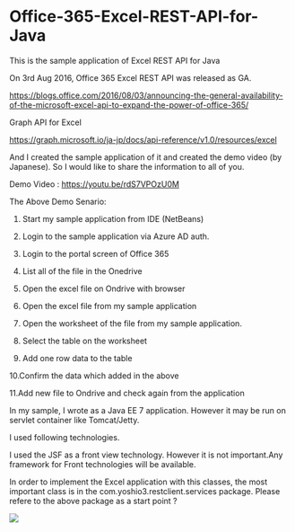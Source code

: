 # Office-365-Excel-REST-API-for-Java
This is the sample application of Excel REST API for Java

On 3rd Aug 2016, Office 365 Excel REST API was released as GA.

https://blogs.office.com/2016/08/03/announcing-the-general-availability-of-the-microsoft-excel-api-to-expand-the-power-of-office-365/

Graph API for Excel 

https://graph.microsoft.io/ja-jp/docs/api-reference/v1.0/resources/excel

And I created the sample application of it  and created the demo video (by Japanese). 
So I would like to share the information to all of you.

Demo Video :
https://youtu.be/rdS7VPOzU0M

The Above Demo Senario:

1. Start my sample application from IDE (NetBeans)

2. Login to the sample application via Azure AD auth.

3. Login to the portal screen of Office 365

4. List all of the file in the Onedrive

5. Open the excel file on Ondrive with browser

6. Open the excel file from my sample application

7. Open the worksheet of the file from my sample application.

8. Select the table on the worksheet

9. Add one row data to the table

10.Confirm the data which added  in the above

11.Add new file to Ondrive and check again from the application

In my sample, I wrote as a Java EE 7 application.
However it may be run on servlet container like Tomcat/Jetty.

I used following technologies.

I used the JSF as a front view technology. However it is not important.Any framework for Front technologies will be available.

In order to implement the Excel application with this classes,
the most important class is in the com.yoshio3.restclient.services package.
Please refere to the above package as a start point ?

[![](http://img.youtube.com/vi/rdS7VPOzU0M/0.jpg)](https://www.youtube.com/watch?v=rdS7VPOzU0M)
